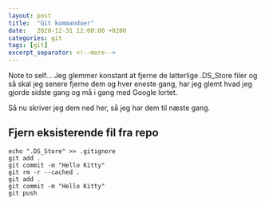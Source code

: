 ```yaml
---
layout: post
title:  "Git kommandoer"
date:   2020-12-31 12:00:00 +0200
categories: git
tags: [git]
excerpt_separator: <!--more-->
---
```

Note to self... Jeg glemmer konstant at fjerne de latterlige .DS_Store filer og så skal jeg senere fjerne dem og hver eneste gang, har jeg glemt hvad jeg gjorde sidste gang og må i gang med Google lortet.

Så nu skriver jeg dem ned her, så jeg har dem til næste gang.

## Fjern eksisterende fil fra repo
```
echo ".DS_Store" >> .gitignore
git add .
git commit -m "Hello Kitty"
git rm -r --cached .
git add .
git commit -m "Hello Kitty"
git push
```
